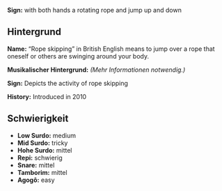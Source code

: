**Sign:** with both hands a rotating rope and jump up and down

## Hintergrund

**Name:** “Rope skipping” in British English means to jump over a rope that
oneself or others are swinging around your body.

**Musikalischer Hintergrund:** *(Mehr Informationen notwendig.)*

**Sign:** Depicts the activity of rope skipping

**History:** Introduced in 2010

## Schwierigkeit

* **Low Surdo:** medium
* **Mid Surdo:** tricky
* **Hohe Surdo:** mittel
* **Repi:** schwierig
* **Snare:** mittel
* **Tamborim:** mittel
* **Agogô:** easy
